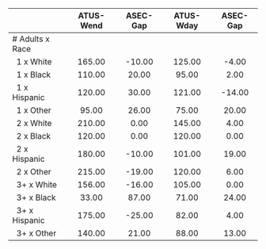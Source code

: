 
|                      |    ATUS-Wend |     ASEC-Gap |    ATUS-Wday |     ASEC-Gap |
| -------------------- | :----------: | :----------: | :----------: | :----------: |
| # Adults x Race      |              |              |              |              |
| &nbsp;&nbsp;1 x White |       165.00 |       -10.00 |       125.00 |        -4.00 |
| &nbsp;&nbsp;1 x Black |       110.00 |        20.00 |        95.00 |         2.00 |
| &nbsp;&nbsp;1 x Hispanic |       120.00 |        30.00 |       121.00 |       -14.00 |
| &nbsp;&nbsp;1 x Other |        95.00 |        26.00 |        75.00 |        20.00 |
| &nbsp;&nbsp;2 x White |       210.00 |         0.00 |       145.00 |         4.00 |
| &nbsp;&nbsp;2 x Black |       120.00 |         0.00 |       120.00 |         0.00 |
| &nbsp;&nbsp;2 x Hispanic |       180.00 |       -10.00 |       101.00 |        19.00 |
| &nbsp;&nbsp;2 x Other |       215.00 |       -19.00 |       120.00 |         6.00 |
| &nbsp;&nbsp;3+ x White |       156.00 |       -16.00 |       105.00 |         0.00 |
| &nbsp;&nbsp;3+ x Black |        33.00 |        87.00 |        71.00 |        24.00 |
| &nbsp;&nbsp;3+ x Hispanic |       175.00 |       -25.00 |        82.00 |         4.00 |
| &nbsp;&nbsp;3+ x Other |       140.00 |        21.00 |        88.00 |        13.00 |

